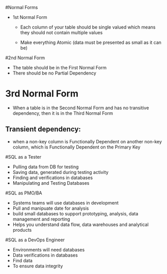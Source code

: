 
#Normal Forms

- 1st Normal Form
   - Each column of your table should be single valued which means they should not contain multiple values

   - Make everything Atomic (data must be presented as small as it can be)


#2nd Normal Form

- The table should be in the First Normal Form
- There should be no Partial Dependency

# 3rd Normal Form

-  When a table is in the Second Normal Form and has no transitive dependency, then it is in the Third Normal Form
  
## Transient dependency:

  - when a non-key column is Functionally Dependent on another non-key column, which is Functionally Dependent on the Primary Key


#SQL as a Tester

- Pulling data from DB for testing
- Saving data, generated during testing activity
- Finding and verifications in databases
- Manipulating and Testing Databases

#SQL as PMO/BA

- Systems teams will use databases in development
- Pull and manipuate date for analysis
- build small databases to support prototyping, analysis, data management and reporting
- Helps you understand data flow, data warehouses and analytical products

#SQL as a DevOps Engineer

- Environments will need databases
- Data verifications in databases
- Find data
- To ensure data integrity
